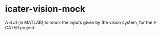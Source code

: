 # icater-vision-mock
A GUI (in MATLAB) to mock the inputs given by the vision system, for the I-CATER project.
